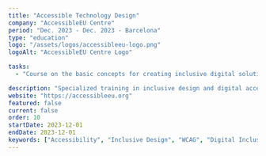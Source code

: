 ```yaml
---
title: "Accessible Technology Design"
company: "AccessibleEU Centre"
period: "Dec. 2023 - Dec. 2023 - Barcelona"
type: "education"
logo: "/assets/logos/accessibleeu-logo.png"
logoAlt: "AccessibleEU Centre Logo"

tasks:
  - "Course on the basic concepts for creating inclusive digital solutions, covering principles, legal requirements, and design strategies for accessibility."

description: "Specialized training in inclusive design and digital accessibility, learning the fundamentals to create products accessible to all users."
website: "https://accessibleeu.org"
featured: false
current: false
order: 10
startDate: 2023-12-01
endDate: 2023-12-01
keywords: ["Accessibility", "Inclusive Design", "WCAG", "Digital Inclusion", "UX"]
---
```


